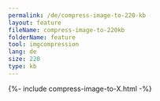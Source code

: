 ```yaml
---
permalink: /de/compress-image-to-220-kb
layout: feature
fileName: compress-image-to-220kb
folderName: feature
tool: imgcompression
lang: de
size: 220
type: kb
---
```


{%- include compress-image-to-X.html -%}
